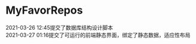 # MyFavorRepos
2021-03-26 12:45提交了数据库结构设计脚本                               
2021-03-27 01:16提交了可运行的前端静态界面，绑定了静态数据，适应性布局
